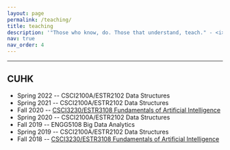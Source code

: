 ```yaml
---
layout: page
permalink: /teaching/
title: teaching
description: '"Those who know, do. Those that understand, teach." - <i>Aristotle</i>'
nav: true
nav_order: 4
---
```


---

## CUHK

- Spring 2022 -- CSCI2100A/ESTR2102 Data Structures
- Spring 2021 -- CSCI2100A/ESTR2102 Data Structures
- Fall 2020 -- [CSCI3230/ESTR3108 Fundamentals of Artificial Intelligence](https://www.cse.cuhk.edu.hk/~ksleung/csci3230/)
- Spring 2020 -- CSCI2100A/ESTR2102 Data Structures
- Fall 2019 -- ENGG5108 Big Data Analytics
- Spring 2019 -- CSCI2100A/ESTR2102 Data Structures
- Fall 2018 -- [CSCI3230/ESTR3108 Fundamentals of Artificial Intelligence](https://www.cse.cuhk.edu.hk/~ksleung/csci3230/)

